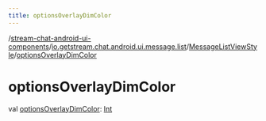```yaml
---
title: optionsOverlayDimColor
---
```

/[stream-chat-android-ui-components](../../index.md)/[io.getstream.chat.android.ui.message.list](../index.md)/[MessageListViewStyle](index.md)/[optionsOverlayDimColor](optionsOverlayDimColor.md)  
  
  
  
# optionsOverlayDimColor  
val [optionsOverlayDimColor](optionsOverlayDimColor.md): [Int](https://kotlinlang.org/api/latest/jvm/stdlib/kotlin/-int/index.html)
